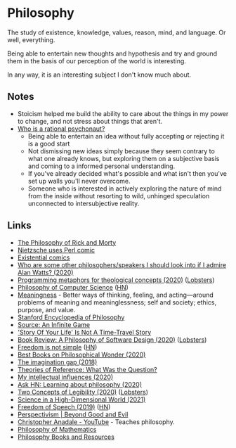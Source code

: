 # Philosophy

The study of existence, knowledge, values, reason, mind, and language. Or well, everything.

Being able to entertain new thoughts and hypothesis and try and ground them in the basis of our perception of the world is interesting.

In any way, it is an interesting subject I don't know much about.

## Notes

- Stoicism helped me build the ability to care about the things in my power to change, and not stress about things that aren't.
- [Who is a rational psychonaut?](https://www.reddit.com/r/RationalPsychonaut/comments/ah2o50/what_is_a_rational_psychonaut/)
  - Being able to entertain an idea without fully accepting or rejecting it is a good start
  - Not dismissing new ideas simply because they seem contrary to what one already knows, but exploring them on a subjective basis and coming to a informed personal understanding.
  - If you've already decided what's possible and what isn't then you've set up walls you'll never overcome.
  - Someone who is interested in actively exploring the nature of mind from the inside without resorting to wild, unhinged speculation unconnected to intersubjective reality.

## Links

- [The Philosophy of Rick and Morty](https://www.youtube.com/watch?v=hWFDHynfl1E)
- [Nietzsche uses Perl comic](https://existentialcomics.com/comic/86)
- [Existential comics](http://existentialcomics.com/)
- [Who are some other philosophers/speakers I should look into if I admire Alan Watts? (2020)](https://www.reddit.com/r/AlanWatts/comments/ei9np5/who_are_some_other_philosophersspeakers_i_should/)
- [Programming metaphors for theological concepts (2020)](https://shaungallagher.pressbin.com/blog/metaphors.html) ([Lobsters](https://lobste.rs/s/gnbsxe/programming_metaphors_for_theological))
- [Philosophy of Computer Science](https://plato.stanford.edu/entries/computer-science/) ([HN](https://news.ycombinator.com/item?id=22607568))
- [Meaningness](https://meaningness.com/) - Better ways of thinking, feeling, and acting—around problems of meaning and meaninglessness; self and society; ethics, purpose, and value.
- [Stanford Encyclopedia of Philosophy](https://plato.stanford.edu/contents.html)
- [Source: An Infinite Game](https://github.com/rjelavic/source)
- ['Story Of Your Life' Is Not A Time-Travel Story](https://www.gwern.net/Story-Of-Your-Life)
- [Book Review: A Philosophy of Software Design (2020)](https://johz.bearblog.dev/book-review-philosophy-software-design/) ([Lobsters](https://lobste.rs/s/cw5ulb/book_review_philosophy_software_design))
- [Freedom is not simple](https://www.arp242.net/freedom.html) ([HN](https://news.ycombinator.com/item?id=24130963))
- [Best Books on Philosophical Wonder (2020)](https://fivebooks.com/best-books/philosophical-wonder-eric-schwitzgebel/)
- [The imagination gap (2018)](https://ansuz.sooke.bc.ca/entry/350)
- [Theories of Reference: What Was the Question?](https://philpapers.org/archive/RAATOR-2.pdf)
- [My intellectual influences (2020)](https://www.lesswrong.com/posts/k6NkvAcRaKBMAzqEF/my-intellectual-influences)
- [Ask HN: Learning about philosophy (2020)](https://news.ycombinator.com/item?id=25312681)
- [Two Concepts of Legibility (2020)](https://ideolalia.com/essays/two-concepts-of-legibility.html) ([Lobsters](https://lobste.rs/s/0mel38/two_concepts_legibility))
- [Science in a High-Dimensional World (2021)](https://www.lesswrong.com/posts/4XRjPocTprL4L8tmB/science-in-a-high-dimensional-world)
- [Freedom of Speech (2019)](https://plato.stanford.edu/entries/freedom-speech/) ([HN](https://news.ycombinator.com/item?id=25775003))
- [Perspectivism | Beyond Good and Evil](https://www.youtube.com/watch?v=xPLq4NgHM48)
- [Christopher Anadale - YouTube](https://www.youtube.com/c/ChristopherAnadale/featured) - Teaches philosophy.
- [Philosophy of Mathematics](https://plato.stanford.edu/entries/philosophy-mathematics/)
- [Philosophy Books and Resources](https://github.com/Jfaler/Philosophy)
